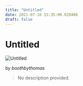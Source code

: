 ```yaml
---
title: "Untitled"
date: 2021-07-16 15:35:00.020406
draft: false
---
```


# Untitled

![Untitled](../images/4a32cd27-e675-11eb-b133-60f262b60b65.png)

by *boothbythomas*



> No description provided.